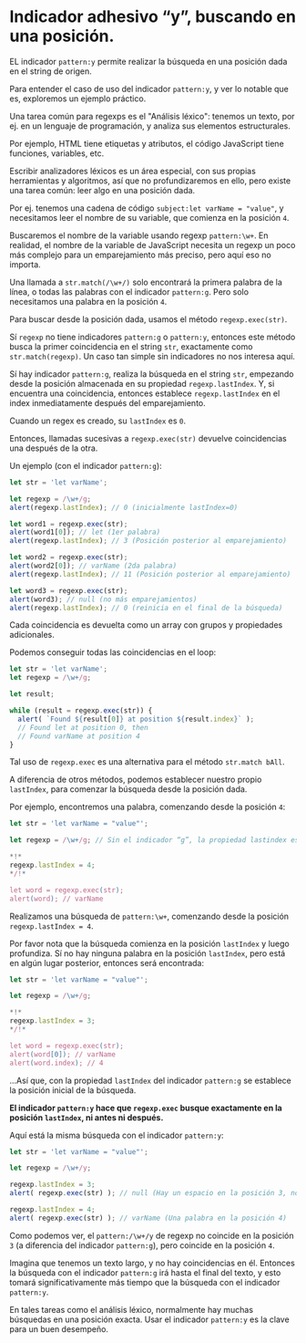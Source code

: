 
# Indicador adhesivo “y”, buscando en una posición.

EL indicador `pattern:y` permite realizar la búsqueda en una posición dada en el string de origen.

Para entender el caso de uso del indicador `pattern:y`, y ver lo notable que es, exploremos un ejemplo práctico.

Una tarea común para regexps es el "Análisis léxico": tenemos un texto, por ej. en un lenguaje de programación, y analiza sus elementos estructurales.

Por ejemplo, HTML tiene etiquetas y atributos, el código JavaScript tiene funciones, variables, etc.

Escribir analizadores léxicos es un área especial, con sus propias herramientas y algoritmos, así que no profundizaremos en ello, pero existe una tarea común: leer algo en una posición dada.

Por ej. tenemos una cadena de código `subject:let varName = "value"`, y necesitamos leer el nombre de su variable, que comienza en la posición `4`.

Buscaremos el nombre de la variable usando regexp `pattern:\w+`. En realidad, el nombre de la variable de JavaScript necesita un regexp un poco más complejo para un emparejamiento más preciso, pero aquí eso no importa.

Una llamada a `str.match(/\w+/)` solo encontrará la primera palabra de la línea, o todas las palabras con el indicador `pattern:g`. Pero solo necesitamos una palabra en la posición `4`.

Para buscar desde la posición dada, usamos el método `regexp.exec(str)`.

Sí `regexp` no tiene indicadores `pattern:g` o `pattern:y`, entonces este método busca la primer coincidencia en el string `str`, exactamente como `str.match(regexp)`. Un caso tan simple sin indicadores no nos interesa aquí.

Sí hay indicador `pattern:g`, realiza la búsqueda en el string `str`, empezando desde la posición almacenada en su propiedad `regexp.lastIndex`. Y, si encuentra una coincidencia, entonces establece `regexp.lastIndex` en el index inmediatamente después del emparejamiento.

Cuando un regex es creado, su `lastIndex` es `0`.

Entonces, llamadas sucesivas a `regexp.exec(str)` devuelve coincidencias una después de la otra.

Un ejemplo (con el indicador `pattern:g`):

```js run
let str = 'let varName';

let regexp = /\w+/g;
alert(regexp.lastIndex); // 0 (inicialmente lastIndex=0) 

let word1 = regexp.exec(str);
alert(word1[0]); // let (1er palabra)
alert(regexp.lastIndex); // 3 (Posición posterior al emparejamiento)

let word2 = regexp.exec(str);
alert(word2[0]); // varName (2da palabra)
alert(regexp.lastIndex); // 11 (Posición posterior al emparejamiento)

let word3 = regexp.exec(str);
alert(word3); // null (no más emparejamientos)
alert(regexp.lastIndex); // 0 (reinicia en el final de la búsqueda)
```

Cada coincidencia es devuelta como un array con grupos y propiedades adicionales.

Podemos conseguir todas las coincidencias en el loop:

```js run
let str = 'let varName';
let regexp = /\w+/g;

let result;

while (result = regexp.exec(str)) {
  alert( `Found ${result[0]} at position ${result.index}` );
  // Found let at position 0, then
  // Found varName at position 4
}
```

Tal uso de `regexp.exec` es una alternativa para el método `str.match bAll`.

A diferencia de otros métodos, podemos establecer nuestro propio `lastIndex`, para comenzar la búsqueda desde la posición dada.

Por ejemplo, encontremos una palabra, comenzando desde la posición `4`:

```js run
let str = 'let varName = "value"';

let regexp = /\w+/g; // Sin el indicador “g”, la propiedad lastindex es ignorada.

*!*
regexp.lastIndex = 4;
*/!*

let word = regexp.exec(str);
alert(word); // varName
```

Realizamos una búsqueda de `pattern:\w+`, comenzando desde la posición `regexp.lastIndex = 4`.

Por favor nota que la búsqueda comienza en la posición `lastIndex` y luego profundiza. Sí no hay ninguna palabra en la posición `lastIndex`, pero está en algún lugar posterior, entonces será encontrada:

```js run
let str = 'let varName = "value"';

let regexp = /\w+/g;

*!*
regexp.lastIndex = 3;
*/!*

let word = regexp.exec(str);
alert(word[0]); // varName
alert(word.index); // 4
```

...Así que, con la propiedad `lastIndex` del indicador `pattern:g` se establece la posición inicial de la búsqueda.

**El indicador `pattern:y` hace que `regexp.exec` busque exactamente en la posición `lastIndex`, ni antes ni después.**

Aquí está la misma búsqueda con el indicador `pattern:y`:

```js run
let str = 'let varName = "value"';

let regexp = /\w+/y;

regexp.lastIndex = 3;
alert( regexp.exec(str) ); // null (Hay un espacio en la posición 3, no una palabra) 

regexp.lastIndex = 4;
alert( regexp.exec(str) ); // varName (Una palabra en la posición 4)
```

Como podemos ver, el `pattern:/\w+/y` de regexp no coincide en la posición `3` (a diferencia del indicador `pattern:g`), pero coincide en la posición `4`.

Imagina que tenemos un texto largo, y no hay coincidencias en él. Entonces la búsqueda con el indicador `pattern:g` irá hasta el final del texto, y esto tomará significativamente más tiempo que la búsqueda con el indicador `pattern:y`.

En tales tareas como el análisis léxico, normalmente hay muchas búsquedas en una posición exacta. Usar el indicador `pattern:y` es la clave para un buen desempeño.
